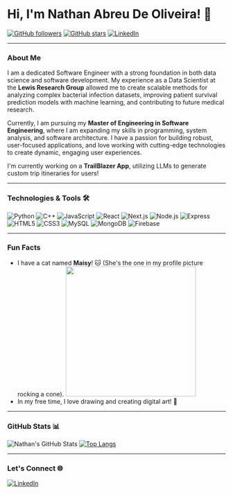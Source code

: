 # Hi, I'm Nathan Abreu De Oliveira! 👋

[![GitHub followers](https://img.shields.io/github/followers/nathan-oliveira?label=Follow&style=social)](https://github.com/nathan-oliveira) 
[![GitHub stars](https://img.shields.io/github/stars/nathan-oliveira?affiliations=OWNER%2CCOLLABORATOR&style=social)](https://github.com/nathan-oliveira) 
[![LinkedIn](https://img.shields.io/badge/LinkedIn-Nathan%20Oliveira-blue)](https://www.linkedin.com/in/nathan-oliveira-se)

---

### About Me
I am a dedicated Software Engineer with a strong foundation in both data science and software development. My experience as a Data Scientist at the **Lewis Research Group** allowed me to create scalable methods for analyzing complex bacterial infection datasets, improving patient survival prediction models with machine learning, and contributing to future medical research. 

Currently, I am pursuing my **Master of Engineering in Software Engineering**, where I am expanding my skills in programming, system analysis, and software architecture. I have a passion for building robust, user-focused applications, and love working with cutting-edge technologies to create dynamic, engaging user experiences.

I'm currently working on a **TrailBlazer App**, utilizing LLMs to generate custom trip itineraries for users!

---

### Technologies & Tools 🛠️

![Python](https://img.shields.io/badge/Python-3776AB?style=for-the-badge&logo=python&logoColor=white)
![C++](https://img.shields.io/badge/C%2B%2B-00599C?style=for-the-badge&logo=c%2B%2B&logoColor=white)
![JavaScript](https://img.shields.io/badge/JavaScript-323330?style=for-the-badge&logo=javascript&logoColor=F7DF1E)
![React](https://img.shields.io/badge/React-20232A?style=for-the-badge&logo=react&logoColor=61DAFB)
![Next.js](https://img.shields.io/badge/Next.js-000000?style=for-the-badge&logo=next.js&logoColor=white)
![Node.js](https://img.shields.io/badge/Node.js-339933?style=for-the-badge&logo=nodedotjs&logoColor=white)
![Express](https://img.shields.io/badge/Express-000000?style=for-the-badge&logo=express&logoColor=white)
![HTML5](https://img.shields.io/badge/HTML5-E34F26?style=for-the-badge&logo=html5&logoColor=white)
![CSS3](https://img.shields.io/badge/CSS3-1572B6?style=for-the-badge&logo=css3&logoColor=white)
![MySQL](https://img.shields.io/badge/MySQL-4479A1?style=for-the-badge&logo=mysql&logoColor=white)
![MongoDB](https://img.shields.io/badge/MongoDB-4EA94B?style=for-the-badge&logo=mongodb&logoColor=white)
![Firebase](https://img.shields.io/badge/Firebase-FFCA28?style=for-the-badge&logo=firebase&logoColor=white)

---

### Fun Facts
- I have a cat named **Maisy**! 🐱 (She's the one in my profile picture rocking a cone).
  <img src="https://media.giphy.com/media/JIX9t2j0ZTN9S/giphy.gif" width="300" height="300" />
- In my free time, I love drawing and creating digital art! 🎨

---

### GitHub Stats 📊

![Nathan's GitHub Stats](https://github-readme-stats.vercel.app/api?username=nathan-oliveira&show_icons=true&theme=radical)
[![Top Langs](https://github-readme-stats.vercel.app/api/top-langs/?username=nathan-oliveira&layout=compact&theme=radical)](https://github.com/nathan-oliveira/github-readme-stats)

---

### Let's Connect 🌐
[![LinkedIn](https://img.shields.io/badge/LinkedIn-Nathan%20Oliveira-blue)](https://www.linkedin.com/in/nathan-oliveira-se)
